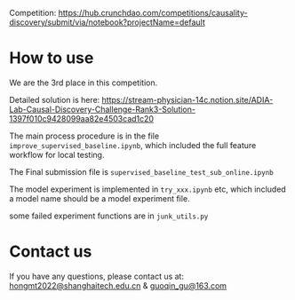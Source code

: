 Competition: https://hub.crunchdao.com/competitions/causality-discovery/submit/via/notebook?projectName=default

# How to use
We are the 3rd place in this competition.

Detailed solution is here: https://stream-physician-14c.notion.site/ADIA-Lab-Causal-Discovery-Challenge-Rank3-Solution-1397f010c9428099aa82e4503cad1c20

The main process procedure is in the file `improve_supervised_baseline.ipynb`, which included the full feature workflow for local testing.

The Final submission file is `supervised_baseline_test_sub_online.ipynb`

The model experiment is implemented in `try_xxx.ipynb` etc, which included a model name should be a model experiment file.

some failed experiment functions are in `junk_utils.py`

# Contact us
If you have any questions, please contact us at: hongmt2022@shanghaitech.edu.cn & guoqin_gu@163.com